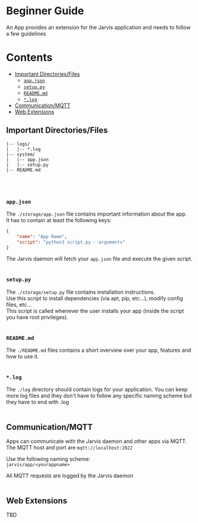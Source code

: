 # Beginner Guide

An App provides an extension for the Jarvis application and needs to follow a few guidelines



# Contents

- [Important Directories/Files](#important-directoriesfiles)
	- [`app.json`](#appjson)
	- [`setup.py`](#setuppy)
	- [`README.md`](#readmemd)
	- [`*.log`](#log)
- [Communication/MQTT](#communicationmqtt)
- [Web Extensions](#web-extensions)


## Important Directories/Files

```
|-- logs/
|   |-- *.log
|-- system/
|   |-- app.json
|   |-- setup.py
|-- README.md
```
<br>
<br>



### `app.json`

The `./storage/app.json` file contains important information about the app.  
It has to contain at least the following keys:
```json
{
	"name": "App Name",
	"script": "python3 script.py --arguments"
}
```
The Jarvis daemon will fetch your `app.json` file and execute the given script.
<br>
<br>



### `setup.py`

The `./storage/setup.py` file contains installation instructions.  
Use this script to install dependencies (via apt, pip, etc...), modify config files, etc...  
This script is called whenever the user installs your app (inside the script you have root privileges). 
<br>
<br>



### `README.md`

The `./README.md` files contains a short overview over your app, features and how to use it.
<br>
<br>



### `*.log`

The `./log` directory should contain logs for your application. You can keep more log files and they don't have to follow any specific naming scheme but they have to end with .log
<br>
<br>



## Communication/MQTT

Apps can communicate with the Jarvis daemon and other apps via MQTT.  
The MQTT host and port are `mqtt://localhost:2022`

Use the following naming scheme:  
```jarvis/app/<yourappname>```

All MQTT requests are logged by the Jarvis daemon
<br>
<br>



## Web Extensions

TBD


